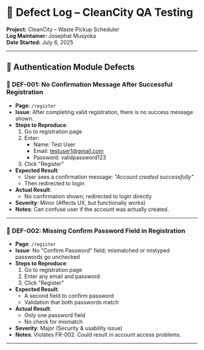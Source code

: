 # 🐞 Defect Log – CleanCity QA Testing  
**Project:** CleanCity – Waste Pickup Scheduler  
**Log Maintainer:** Josephat Musyoka  
**Date Started:** July 6, 2025  

---

## 🔐 Authentication Module Defects

### 🐛 DEF-001: No Confirmation Message After Successful Registration
- **Page**: `/register`
- **Issue**: After completing valid registration, there is no success message shown.
- **Steps to Reproduce**:
  1. Go to registration page
  2. Enter:
     - Name: Test User
     - Email: testuser1@gmail.com
     - Password: validpassword123
  3. Click "Register"
- **Expected Result**:
  - User sees a confirmation message: *"Account created successfully"*
  - Then redirected to login
- **Actual Result**:
  - No confirmation shown; redirected to login directly
- **Severity**: Minor (Affects UX, but functionally works)
- **Notes**: Can confuse user if the account was actually created.

---

### 🐛 DEF-002: Missing Confirm Password Field in Registration
- **Page**: `/register`
- **Issue**: No "Confirm Password" field; mismatched or mistyped passwords go unchecked
- **Steps to Reproduce**:
  1. Go to registration page
  2. Enter any email and password
  3. Click "Register"
- **Expected Result**:
  - A second field to confirm password
  - Validation that both passwords match
- **Actual Result**:
  - Only one password field
  - No check for mismatch
- **Severity**: Major (Security & usability issue)
- **Notes**: Violates FR-002. Could result in account access problems.

---
